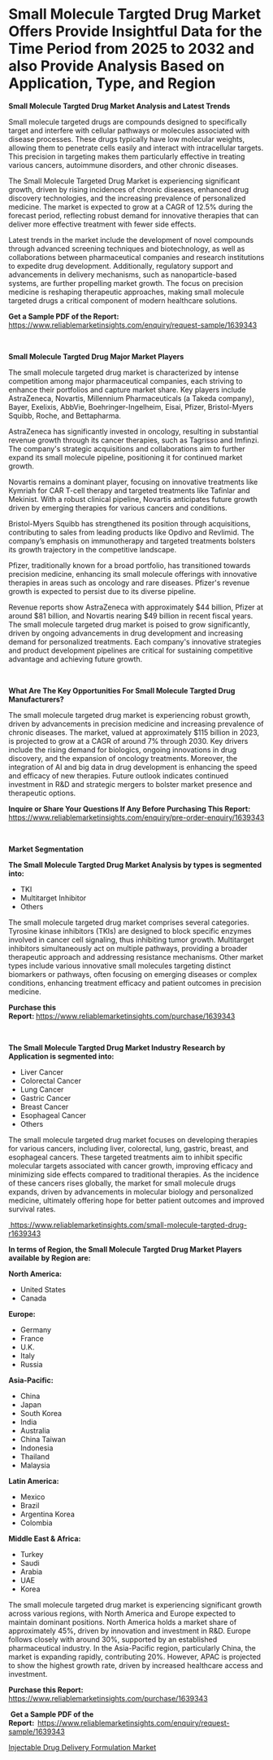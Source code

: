 <p><h1>Small Molecule Targted Drug Market Offers Provide Insightful Data for the Time Period from 2025 to 2032 and also Provide Analysis Based on Application, Type, and Region</h1></p><p><strong>Small Molecule Targted Drug Market Analysis and Latest Trends</strong></p>
<p><p>Small molecule targeted drugs are compounds designed to specifically target and interfere with cellular pathways or molecules associated with disease processes. These drugs typically have low molecular weights, allowing them to penetrate cells easily and interact with intracellular targets. This precision in targeting makes them particularly effective in treating various cancers, autoimmune disorders, and other chronic diseases.</p><p>The Small Molecule Targeted Drug Market is experiencing significant growth, driven by rising incidences of chronic diseases, enhanced drug discovery technologies, and the increasing prevalence of personalized medicine. The market is expected to grow at a CAGR of 12.5% during the forecast period, reflecting robust demand for innovative therapies that can deliver more effective treatment with fewer side effects.</p><p>Latest trends in the market include the development of novel compounds through advanced screening techniques and biotechnology, as well as collaborations between pharmaceutical companies and research institutions to expedite drug development. Additionally, regulatory support and advancements in delivery mechanisms, such as nanoparticle-based systems, are further propelling market growth. The focus on precision medicine is reshaping therapeutic approaches, making small molecule targeted drugs a critical component of modern healthcare solutions.</p></p>
<p><strong>Get a Sample PDF of the Report:&nbsp;</strong> <a href="https://www.reliablemarketinsights.com/enquiry/request-sample/1639343?utm_campaign=3267&utm_medium=2&utm_source=Github&utm_content=ia&utm_term=09032025&utm_id=small-molecule-targted-drug">https://www.reliablemarketinsights.com/enquiry/request-sample/1639343</a></p>
<p>&nbsp;</p>
<p><strong>Small Molecule Targted Drug Major Market Players</strong></p>
<p><p>The small molecule targeted drug market is characterized by intense competition among major pharmaceutical companies, each striving to enhance their portfolios and capture market share. Key players include AstraZeneca, Novartis, Millennium Pharmaceuticals (a Takeda company), Bayer, Exelixis, AbbVie, Boehringer-Ingelheim, Eisai, Pfizer, Bristol-Myers Squibb, Roche, and Bettapharma.</p><p>AstraZeneca has significantly invested in oncology, resulting in substantial revenue growth through its cancer therapies, such as Tagrisso and Imfinzi. The company's strategic acquisitions and collaborations aim to further expand its small molecule pipeline, positioning it for continued market growth.</p><p>Novartis remains a dominant player, focusing on innovative treatments like Kymriah for CAR T-cell therapy and targeted treatments like Tafinlar and Mekinist. With a robust clinical pipeline, Novartis anticipates future growth driven by emerging therapies for various cancers and conditions.</p><p>Bristol-Myers Squibb has strengthened its position through acquisitions, contributing to sales from leading products like Opdivo and Revlimid. The company’s emphasis on immunotherapy and targeted treatments bolsters its growth trajectory in the competitive landscape.</p><p>Pfizer, traditionally known for a broad portfolio, has transitioned towards precision medicine, enhancing its small molecule offerings with innovative therapies in areas such as oncology and rare diseases. Pfizer's revenue growth is expected to persist due to its diverse pipeline.</p><p>Revenue reports show AstraZeneca with approximately $44 billion, Pfizer at around $81 billion, and Novartis nearing $49 billion in recent fiscal years. The small molecule targeted drug market is poised to grow significantly, driven by ongoing advancements in drug development and increasing demand for personalized treatments. Each company's innovative strategies and product development pipelines are critical for sustaining competitive advantage and achieving future growth.</p></p>
<p>&nbsp;</p>
<p><strong>What Are The Key Opportunities For Small Molecule Targted Drug Manufacturers?</strong></p>
<p><p>The small molecule targeted drug market is experiencing robust growth, driven by advancements in precision medicine and increasing prevalence of chronic diseases. The market, valued at approximately $115 billion in 2023, is projected to grow at a CAGR of around 7% through 2030. Key drivers include the rising demand for biologics, ongoing innovations in drug discovery, and the expansion of oncology treatments. Moreover, the integration of AI and big data in drug development is enhancing the speed and efficacy of new therapies. Future outlook indicates continued investment in R&D and strategic mergers to bolster market presence and therapeutic options.</p></p>
<p><strong>Inquire or Share Your Questions If Any Before Purchasing This Report:</strong> <a href="https://www.reliablemarketinsights.com/enquiry/pre-order-enquiry/1639343?utm_campaign=3267&utm_medium=2&utm_source=Github&utm_content=ia&utm_term=09032025&utm_id=small-molecule-targted-drug">https://www.reliablemarketinsights.com/enquiry/pre-order-enquiry/1639343</a></p>
<p>&nbsp;</p>
<p><strong>Market Segmentation</strong></p>
<p><strong>The Small Molecule Targted Drug Market Analysis by types is segmented into:</strong></p>
<p><ul><li>TKI</li><li>Multitarget Inhibitor</li><li>Others</li></ul></p>
<p><p>The small molecule targeted drug market comprises several categories. Tyrosine kinase inhibitors (TKIs) are designed to block specific enzymes involved in cancer cell signaling, thus inhibiting tumor growth. Multitarget inhibitors simultaneously act on multiple pathways, providing a broader therapeutic approach and addressing resistance mechanisms. Other market types include various innovative small molecules targeting distinct biomarkers or pathways, often focusing on emerging diseases or complex conditions, enhancing treatment efficacy and patient outcomes in precision medicine.</p></p>
<p><strong>Purchase this Report:&nbsp;</strong><a href="https://www.reliablemarketinsights.com/purchase/1639343?utm_campaign=3267&utm_medium=2&utm_source=Github&utm_content=ia&utm_term=09032025&utm_id=small-molecule-targted-drug">https://www.reliablemarketinsights.com/purchase/1639343</a></p>
<p>&nbsp;</p>
<p><strong>The Small Molecule Targted Drug Market Industry Research by Application is segmented into:</strong></p>
<p><ul><li>Liver Cancer</li><li>Colorectal Cancer</li><li>Lung Cancer</li><li>Gastric Cancer</li><li>Breast Cancer</li><li>Esophageal Cancer</li><li>Others</li></ul></p>
<p><p>The small molecule targeted drug market focuses on developing therapies for various cancers, including liver, colorectal, lung, gastric, breast, and esophageal cancers. These targeted treatments aim to inhibit specific molecular targets associated with cancer growth, improving efficacy and minimizing side effects compared to traditional therapies. As the incidence of these cancers rises globally, the market for small molecule drugs expands, driven by advancements in molecular biology and personalized medicine, ultimately offering hope for better patient outcomes and improved survival rates.</p></p>
<p><a href="https://www.reliablemarketinsights.com/small-molecule-targted-drug-r1639343?utm_campaign=3267&utm_medium=2&utm_source=Github&utm_content=ia&utm_term=09032025&utm_id=small-molecule-targted-drug">&nbsp;https://www.reliablemarketinsights.com/small-molecule-targted-drug-r1639343</a></p>
<p><strong>In terms of Region, the Small Molecule Targted Drug Market Players available by Region are:</strong></p>
<p>
    <p> <strong> North America: </strong>
        <ul>
            <li>United States</li>
            <li>Canada</li>
        </ul>
        </p> 
    <p> <strong> Europe: </strong>
        <ul>
            <li>Germany</li>
            <li>France</li>
            <li>U.K.</li>
            <li>Italy</li>
            <li>Russia</li>
        </ul>
        </p> 
    <p> <strong> Asia-Pacific: </strong>
        <ul>
            <li>China</li>
            <li>Japan</li>
            <li>South Korea</li>
            <li>India</li>
            <li>Australia</li>
            <li>China Taiwan</li>
            <li>Indonesia</li>
            <li>Thailand</li>
            <li>Malaysia</li>
        </ul>
        </p> 
    <p> <strong> Latin America: </strong>
        <ul>
            <li>Mexico</li>
            <li>Brazil</li>
            <li>Argentina Korea</li>
            <li>Colombia</li>
        </ul>
        </p> 
    <p> <strong> Middle East & Africa: </strong>
        <ul>
            <li>Turkey</li>
            <li>Saudi</li>
            <li>Arabia</li>
            <li>UAE</li>
            <li>Korea</li>
        </ul>
    </p>
    </p>
<p><p>The small molecule targeted drug market is experiencing significant growth across various regions, with North America and Europe expected to maintain dominant positions. North America holds a market share of approximately 45%, driven by innovation and investment in R&D. Europe follows closely with around 30%, supported by an established pharmaceutical industry. In the Asia-Pacific region, particularly China, the market is expanding rapidly, contributing 20%. However, APAC is projected to show the highest growth rate, driven by increased healthcare access and investment.</p></p>
<p><strong>Purchase this Report: </strong><a href="https://www.reliablemarketinsights.com/purchase/1639343?utm_campaign=3267&utm_medium=2&utm_source=Github&utm_content=ia&utm_term=09032025&utm_id=small-molecule-targted-drug">https://www.reliablemarketinsights.com/purchase/1639343</a></p>
<p>&nbsp;<strong>Get a Sample PDF of the Report:&nbsp;&nbsp;</strong><a href="https://www.reliablemarketinsights.com/enquiry/request-sample/1639343?utm_campaign=3267&utm_medium=2&utm_source=Github&utm_content=ia&utm_term=09032025&utm_id=small-molecule-targted-drug">https://www.reliablemarketinsights.com/enquiry/request-sample/1639343</a></p>
<p><strong></strong></p>
<p><p><a href="https://github.com/drielvinki/Market-Research-Report-List-1/blob/main/injectable-drug-delivery-formulation-market.md?utm_campaign=3267&utm_medium=2&utm_source=Github&utm_content=ia&utm_term=09032025&utm_id=small-molecule-targted-drug">Injectable Drug Delivery Formulation Market</a></p></p>